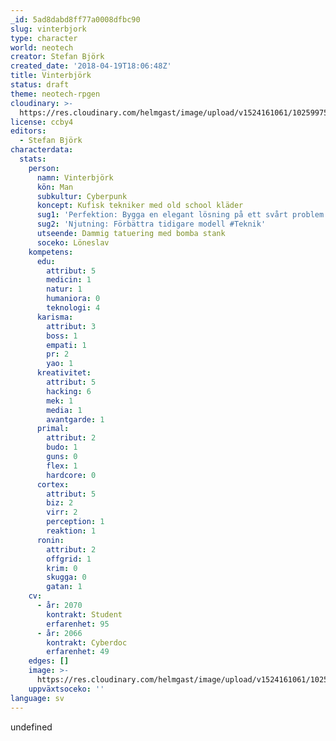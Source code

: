 ```yaml
---
_id: 5ad8dabd8ff77a0008dfbc90
slug: vinterbjork
type: character
world: neotech
creator: Stefan Björk
created_date: '2018-04-19T18:06:48Z'
title: Vinterbjörk
status: draft
theme: neotech-rpgen
cloudinary: >-
  https://res.cloudinary.com/helmgast/image/upload/v1524161061/10259975_10153530865832670_6512037994353506798_n_tkjffy.jpg
license: ccby4
editors:
  - Stefan Björk
characterdata:
  stats:
    person:
      namn: Vinterbjörk
      kön: Man
      subkultur: Cyberpunk
      koncept: Kufisk tekniker med old school kläder
      sug1: 'Perfektion: Bygga en elegant lösning på ett svårt problem #Teknologi'
      sug2: 'Njutning: Förbättra tidigare modell #Teknik'
      utseende: Dammig tatuering med bomba stank
      soceko: Löneslav
    kompetens:
      edu:
        attribut: 5
        medicin: 1
        natur: 1
        humaniora: 0
        teknologi: 4
      karisma:
        attribut: 3
        boss: 1
        empati: 1
        pr: 2
        yao: 1
      kreativitet:
        attribut: 5
        hacking: 6
        mek: 1
        media: 1
        avantgarde: 1
      primal:
        attribut: 2
        budo: 1
        guns: 0
        flex: 1
        hardcore: 0
      cortex:
        attribut: 5
        biz: 2
        virr: 2
        perception: 1
        reaktion: 1
      ronin:
        attribut: 2
        offgrid: 1
        krim: 0
        skugga: 0
        gatan: 1
    cv:
      - år: 2070
        kontrakt: Student
        erfarenhet: 95
      - år: 2066
        kontrakt: Cyberdoc
        erfarenhet: 49
    edges: []
    image: >-
      https://res.cloudinary.com/helmgast/image/upload/v1524161061/10259975_10153530865832670_6512037994353506798_n_tkjffy.jpg
    uppväxtsoceko: ''
language: sv
---
```

undefined

